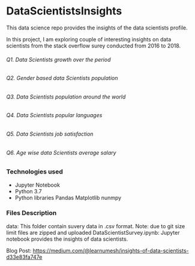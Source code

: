 # DataScientistsInsights
This data science repo provides the insights of the data scientists profile.

In this project, I am exploring couple of interesting insights on data scientists from the stack overflow surey conducted from 2016 to 2018.

###### Q1. Data Scientists  growth over the period 
###### Q2. Gender based data Scientists  population
###### Q3. Data Scientists  population around the world
###### Q4. Data Scientists  popular languages
###### Q5. Data Scientists  job satisfaction
###### Q6. Age wise data Scientists average salary 


### Technologies used
- Jupyter Notebook
- Python 3.7
- Python libraries 
    Pandas
    Matplotlib
    nunmpy


### Files Description

data: This folder contain suvery data in .csv format. Note: due to git size limit files are zipped and uploaded
DataScientistSurvey.ipynb: Jupyter notebook provides the insights of data scientists.

Blog Post: https://medium.com/@learnumesh/insights-of-data-scientists-d33e83fa747e

